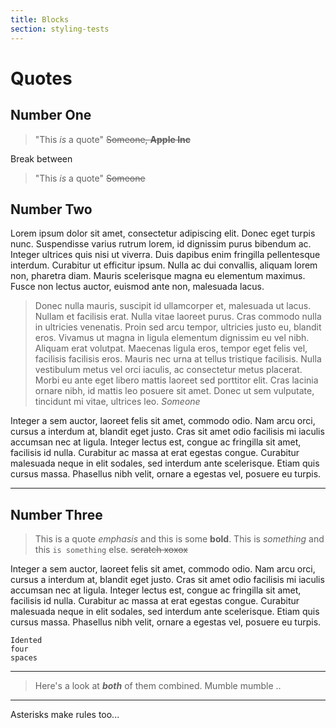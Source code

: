 ```yaml
---
title: Blocks
section: styling-tests
---
```


# Quotes

## Number One

> "This *is* a quote"
> ~~Someone, **Apple Inc**~~

Break between

> "This *is* a quote" ~~Someone~~


## Number Two

Lorem ipsum dolor sit amet, consectetur adipiscing elit. Donec eget turpis nunc. Suspendisse varius rutrum lorem, id dignissim purus bibendum ac. Integer ultrices quis nisi ut viverra. Duis dapibus enim fringilla pellentesque interdum. Curabitur ut efficitur ipsum. Nulla ac dui convallis, aliquam lorem non, pharetra diam. Mauris scelerisque magna eu elementum maximus. Fusce non lectus auctor, euismod ante non, malesuada lacus.

> Donec nulla mauris, suscipit id ullamcorper et, malesuada ut lacus. Nullam et facilisis erat. Nulla vitae laoreet purus. Cras commodo nulla in ultricies venenatis. Proin sed arcu tempor, ultricies justo eu, blandit eros. Vivamus ut magna in ligula elementum dignissim eu vel nibh. Aliquam erat volutpat. Maecenas ligula eros, tempor eget felis vel, facilisis facilisis eros. Mauris nec urna at tellus tristique facilisis. Nulla vestibulum metus vel orci iaculis, ac consectetur metus placerat. Morbi eu ante eget libero mattis laoreet sed porttitor elit. Cras lacinia ornare nibh, id mattis leo posuere sit amet. Donec ut sem vulputate, tincidunt mi vitae, ultrices leo.
> *Someone*

Integer a sem auctor, laoreet felis sit amet, commodo odio. Nam arcu orci, cursus a interdum at, blandit eget justo. Cras sit amet odio facilisis mi iaculis accumsan nec at ligula. Integer lectus est, congue ac fringilla sit amet, facilisis id nulla. Curabitur ac massa at erat egestas congue. Curabitur malesuada neque in elit sodales, sed interdum ante scelerisque. Etiam quis cursus massa. Phasellus nibh velit, ornare a egestas vel, posuere eu turpis.

___

## Number Three

> This is a quote *emphasis* and this is some **bold**.  This is _something_
> and this `is something` else. ~~scratch xoxox~~

Integer a sem auctor, laoreet felis sit amet, commodo odio. Nam arcu orci, cursus a interdum at, blandit eget justo. Cras sit amet odio facilisis mi iaculis accumsan nec at ligula. Integer lectus est, congue ac fringilla sit amet, facilisis id nulla. Curabitur ac massa at erat egestas congue. Curabitur malesuada neque in elit sodales, sed interdum ante scelerisque. Etiam quis cursus massa. Phasellus nibh velit, ornare a egestas vel, posuere eu turpis.

    Idented
    four
    spaces

---

> Here's a look at **_both_** of them combined.
> Mumble mumble ..

***

Asterisks make rules too...
